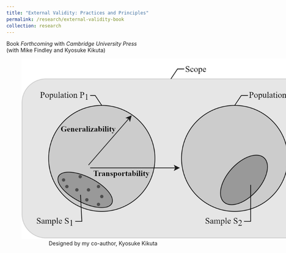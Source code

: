 ```yaml
---
title: "External Validity: Practices and Principles"
permalink: /research/external-validity-book
collection: research
---
```

Book *Forthcoming* with *Cambridge University Press*  
(with Mike Findley and Kyosuke Kikuta)
  
<figure style="width: 769px; height: 550px"  class="align-center">
  <img src="/images/ev.png" alt="" />
  <figcaption> &nbsp; &nbsp; &nbsp; &nbsp; &nbsp; &nbsp; &nbsp; &nbsp; &nbsp; Designed by my co-author, Kyosuke Kikuta</figcaption>
</figure>
